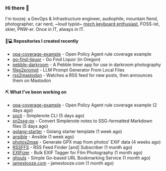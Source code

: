 ### Hi there 👋

I'm toozej: a DevOps & Infrastructure engineer, audiophile, mountain fiend, photographer, car nerd, ~loud typist~ [mech keyboard enthusiast](https://github.com/toozej/keebs), FOSS-ist, skier, PNW-er. Once in IT, always in IT.

#### 👨💻 Repositories I created recently

- [opa-coverage-example](https://github.com/toozej/opa-coverage-example) - Open Policy Agent rule coverage example
- [go-find-liquor](https://github.com/toozej/go-find-liquor) - Go Find Liquor (in Oregon)
- [pebble-darkroom](https://github.com/toozej/pebble-darkroom) - A Pebble timer app for use in darkroom photography
- [files2prompt](https://github.com/toozej/files2prompt) - LLM Prompt Generator From Local Files
- [rss2mastodon](https://github.com/toozej/rss2mastodon) - Watches a RSS feed for new posts, then announces them on Mastodon

#### ⛏️ What I've been working on

- [opa-coverage-example](https://github.com/toozej/opa-coverage-example) - Open Policy Agent rule coverage example (2 days ago)
- [sncli](https://github.com/insanum/sncli) - Simplenote CLI (5 days ago)
- [sn2ssg-py](https://github.com/toozej/sn2ssg-py) - Convert Simplenote notes to SSG-formatted Markdown files (5 days ago)
- [golang-starter](https://github.com/toozej/golang-starter) - Golang starter template (1 week ago)
- [ansible](https://github.com/toozej/ansible) - Ansible (1 week ago)
- [photos2map](https://github.com/toozej/photos2map) - Generate GPX map from photos' EXIF data (4 weeks ago)
- [RSSFFS](https://github.com/toozej/RSSFFS) - RSS Feed Finder [and] Subscriber (1 month ago)
- [EXIFizer](https://github.com/toozej/EXIFizer) - Bulk EXIF Tagger for Film Photography (1 month ago)
- [ghouls](https://github.com/toozej/ghouls) - Simple Go-based URL Bookmarking Service (1 month ago)
- [jamestooze.com](https://github.com/toozej/jamestooze.com) - jamestooze.com (1 month ago)
